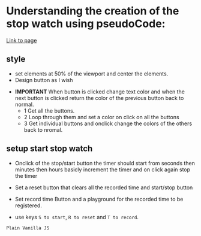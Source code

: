 # Understanding the creation of the stop watch using pseudoCode:

[Link to page](https://tochiskool.github.io/stopwatch/)

## style

- set elements at 50% of the viewport and center the elements.
- Design button as I wish

* **IMPORTANT** When button is clicked change text color and when the next button is clicked return the color of the previous button back to normal.
  - 1 Get all the buttons.
  - 2 Loop through them and set a color on click on all the buttons
  - 3 Get individual buttons and onclick change the colors of the others back to nromal.

## setup start stop watch

- Onclick of the stop/start button the timer should start from seconds then minutes then hours basicly increment the timer and on click again stop the timer

- Set a reset button that clears all the recorded time and start/stop button

- Set record time Button and a playground for the recorded time to be registered.

* use keys `S to start`, `R to reset` and `T to record`.

`Plain Vanilla JS 
`
